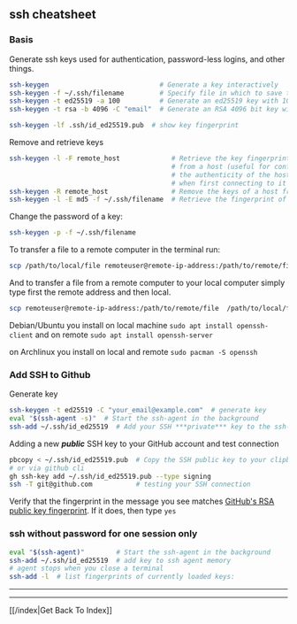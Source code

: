 ## ssh cheatsheet

### Basis

Generate ssh keys used for authentication, password-less logins, and other things.

```bash
ssh-keygen                            # Generate a key interactively
ssh-keygen -f ~/.ssh/filename         # Specify file in which to save the key
ssh-keygen -t ed25519 -a 100          # Generate an ed25519 key with 100 key derivation function rounds
ssh-keygen -t rsa -b 4096 -C "email"  # Generate an RSA 4096 bit key with email as a comment
```

```bash
ssh-keygen -lf .ssh/id_ed25519.pub  # show key fingerprint
```

Remove and retrieve keys

```bash
ssh-keygen -l -F remote_host             # Retrieve the key fingerprint
                                         # from a host (useful for confirming
                                         # the authenticity of the host
                                         # when first connecting to it via SSH)
ssh-keygen -R remote_host                # Remove the keys of a host from the known\_hosts file (useful when a known host has a new key)
ssh-keygen -l -E md5 -f ~/.ssh/filename  # Retrieve the fingerprint of a key in MD5 Hex
```

Change the password of a key:

```bash
ssh-keygen -p -f ~/.ssh/filename
```
To transfer a file to a remote computer in the terminal run:

```bash
scp /path/to/local/file remoteuser@remote-ip-address:/path/to/remote/file
```

And to transfer a file from a remote computer to your local computer simply
type first the remote address and then local.

```bash
scp remoteuser@remote-ip-address:/path/to/remote/file  /path/to/local/file
```

Debian/Ubuntu you install on local machine `sudo apt install openssh-client`
and on remote `sudo apt install openssh-server`

on Archlinux you install on local and remote `sudo pacman -S openssh`

### Add SSH to Github

Generate key

```bash
ssh-keygen -t ed25519 -C "your_email@example.com"  # generate key
eval "$(ssh-agent -s)"  # Start the ssh-agent in the background
ssh-add ~/.ssh/id_ed25519  # Add your SSH ***private*** key to the ssh-agent
```

Adding a new  ***public*** SSH key to your GitHub account and test connection

```bash
pbcopy < ~/.ssh/id_ed25519.pub  # Copy the SSH public key to your clipboard and paste it to SSH settings on github site
# or via github cli
gh ssh-key add ~/.ssh/id_ed25519.pub --type signing
ssh -T git@github.com           # testing your SSH connection
```

Verify that the fingerprint in the message you see matches [GitHub's RSA public key fingerprint][001]. If it does, then type `yes`


### ssh without password for one session only
```bash
eval "$(ssh-agent)"        # Start the ssh-agent in the background
ssh-add ~/.ssh/id_ed25519  # add key to ssh agent memory
# agent stops when you close a terminal
ssh-add -l  # list fingerprints of currently loaded keys:
```



---

[001]: https://docs.github.com/en/github/authenticating-to-github/keeping-your-account-and-data-secure/githubs-ssh-key-fingerprints "github fingerprint"

---

[[/index|Get Back To Index]]
